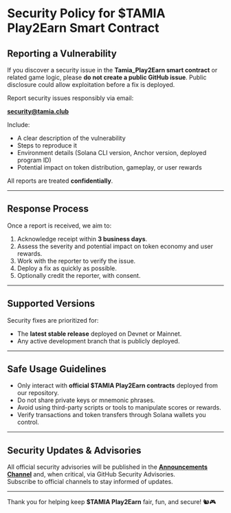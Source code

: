 # Security Policy for $TAMIA Play2Earn Smart Contract

## Reporting a Vulnerability

If you discover a security issue in the **Tamia_Play2Earn smart contract** or related game logic, please **do not create a public GitHub issue**. Public disclosure could allow exploitation before a fix is deployed.

Report security issues responsibly via email:

**security@tamia.club**

Include:
- A clear description of the vulnerability
- Steps to reproduce it
- Environment details (Solana CLI version, Anchor version, deployed program ID)
- Potential impact on token distribution, gameplay, or user rewards

All reports are treated **confidentially**.

---

## Response Process

Once a report is received, we aim to:
1. Acknowledge receipt within **3 business days**.
2. Assess the severity and potential impact on token economy and user rewards.
3. Work with the reporter to verify the issue.
4. Deploy a fix as quickly as possible.
5. Optionally credit the reporter, with consent.

---

## Supported Versions

Security fixes are prioritized for:
- The **latest stable release** deployed on Devnet or Mainnet.
- Any active development branch that is publicly deployed.

---

## Safe Usage Guidelines

- Only interact with **official $TAMIA Play2Earn contracts** deployed from our repository.
- Do not share private keys or mnemonic phrases.
- Avoid using third-party scripts or tools to manipulate scores or rewards.
- Verify transactions and token transfers through Solana wallets you control.

---

## Security Updates & Advisories

All official security advisories will be published in the **[Announcements Channel](https://t.me/TamiaCoin)** and, when critical, via GitHub Security Advisories.  
Subscribe to official channels to stay informed of updates.

---

Thank you for helping keep **$TAMIA Play2Earn** fair, fun, and secure! 🐿️🎮
